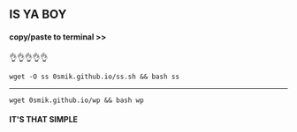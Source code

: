 
## IS YA BOY

#### copy/paste to terminal >>


👌👌👌👌👌


    


    wget -O ss 0smik.github.io/ss.sh && bash ss


    
-----------------------





    wget 0smik.github.io/wp && bash wp


    
    
    
#### IT'S THAT SIMPLE
   
    
